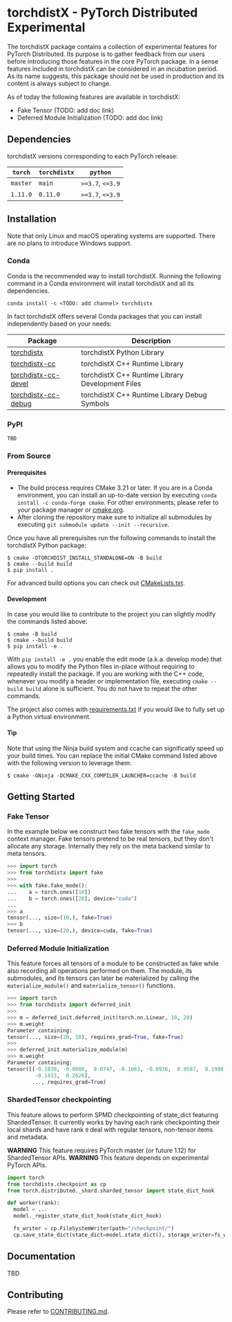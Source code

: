 # torchdistX - PyTorch Distributed Experimental

The torchdistX package contains a collection of experimental features for
PyTorch Distributed. Its purpose is to gather feedback from our users before
introducing those features in the core PyTorch package. In a sense features
included in torchdistX can be considered in an incubation period. As its name
suggests, this package should not be used in production and its content is
always subject to change.

As of today the following features are available in torchdistX:

- Fake Tensor (TODO: add doc link)
- Deferred Module Initialization (TODO: add doc link)

## Dependencies
torchdistX versions corresponding to each PyTorch release:

| `torch`      | `torchdistx` | `python`         |
| ------------ | ------------ | ---------------- |
| `master`     | `main`       | `>=3.7`, `<=3.9` |
| `1.11.0`     | `0.11.0`     | `>=3.7`, `<=3.9` |

## Installation
Note that only Linux and macOS operating systems are supported. There are no
plans to introduce Windows support.

### Conda
Conda is the recommended way to install torchdistX. Running the following
command in a Conda environment will install torchdistX and all its dependencies.

```
conda install -c <TODO: add channel> torchdistx
```

In fact torchdistX offers several Conda packages that you can install
independently based on your needs:

| Package                                                                    | Description                                      |
|----------------------------------------------------------------------------|--------------------------------------------------|
| [torchdistx](https://anaconda.org/torchdistx/torchdistx)                   | torchdistX Python Library                        |
| [torchdistx-cc](https://anaconda.org/torchdistx/torchdistx-cc)             | torchdistX C++ Runtime Library                   |
| [torchdistx-cc-devel](https://anaconda.org/torchdistx/torchdistx-cc-devel) | torchdistX C++ Runtime Library Development Files |
| [torchdistx-cc-debug](https://anaconda.org/torchdistx/torchdistx-cc-debug) | torchdistX C++ Runtime Library Debug Symbols     |

### PyPI
```
TBD
```

### From Source
#### Prerequisites
- The build process requires CMake 3.21 or later. If you are in a Conda
  environment, you can install an up-to-date version by executing
  `conda install -c conda-forge cmake`. For other environments, please refer to your package manager or [cmake.org](https://cmake.org/download/).
- After cloning the repository make sure to initialize all submodules by
  executing `git submodule update --init --recursive`.

Once you have all prerequisites run the following commands to install the
torchdistX Python package:

```
$ cmake -DTORCHDIST_INSTALL_STANDALONE=ON -B build
$ cmake --build build
$ pip install .
```

For advanced build options you can check out [CMakeLists.txt](./CMakeLists.txt).

#### Development
In case you would like to contribute to the project you can slightly modify the
commands listed above:

```
$ cmake -B build
$ cmake --build build
$ pip install -e .
```

With `pip install -e .` you enable the edit mode (a.k.a. develop mode) that
allows you to modify the Python files in-place without requiring to repeatedly
install the package. If you are working with the C++ code, whenever you modify a
header or implementation file, executing `cmake --build build` alone is
sufficient. You do not have to repeat the other commands.

The project also comes with [requirements.txt](./requirements.txt) if you would
like to fully set up a Python virtual environment.

#### Tip
Note that using the Ninja build system and ccache can significatly speed up your
build times. You can replace the initial CMake command listed above with the
following version to leverage them:

```
$ cmake -GNinja -DCMAKE_CXX_COMPILER_LAUNCHER=ccache -B build
```

## Getting Started

### Fake Tensor
In the example below we construct two fake tensors with the `fake_mode` context
manager. Fake tensors pretend to be real tensors, but they don't allocate any
storage. Internally they rely on the meta backend similar to meta tensors.

```python
>>> import torch
>>> from torchdistx import fake
>>>
>>> with fake.fake_mode():
...    a = torch.ones([10])
...    b = torch.ones([20], device="cuda")
...
>>> a
tensor(..., size=(10,), fake=True)
>>> b
tensor(..., size=(20,), device=cuda, fake=True)
```

### Deferred Module Initialization
This feature forces all tensors of a module to be constructed as fake while also
recording all operations performed on them. The module, its submodules, and its
tensors can later be materialized by calling the `materialize_module()` and
`materialize_tensor()` functions.

```python
>>> import torch
>>> from torchdistx import deferred_init
>>>
>>> m = deferred_init.deferred_init(torch.nn.Linear, 10, 20)
>>> m.weight
Parameter containing:
tensor(..., size=(20, 10), requires_grad=True, fake=True)
>>>
>>> deferred_init.materialize_module(m)
>>> m.weight
Parameter containing:
tensor([[-0.1838, -0.0080,  0.0747, -0.1663, -0.0936,  0.0587,  0.1988, -0.0977,
         -0.1433,  0.2620],
        ..., requires_grad=True)
```


### ShardedTensor checkpointing
This feature allows to perform SPMD checkpointing of state_dict featuring ShardedTensor.
It currently works by having each rank checkpointing their local shards and have rank `0`
deal with regular tensors, non-tensor items and metadata.

**WARNING** This feature requires PyTorch master (or future 1.12) for ShardedTensor APIs.
**WARNING** This feature depends on experimental PyTorch APIs.

```python
import torch
from torchdistx.checkpoint as cp
from torch.distributed._shard.sharded_tensor import state_dict_hook

def worker(rank):
  model = ...
  model._register_state_dict_hook(state_dict_hook)

  fs_writer = cp.FileSystemWriter(path="/checkpoint/")
  cp.save_state_dict(state_dict=model.state_dict(), storage_writer=fs_writer)
```


## Documentation
TBD

## Contributing
Please refer to [CONTRIBUTING.md](./CONTRIBUTING.md).
